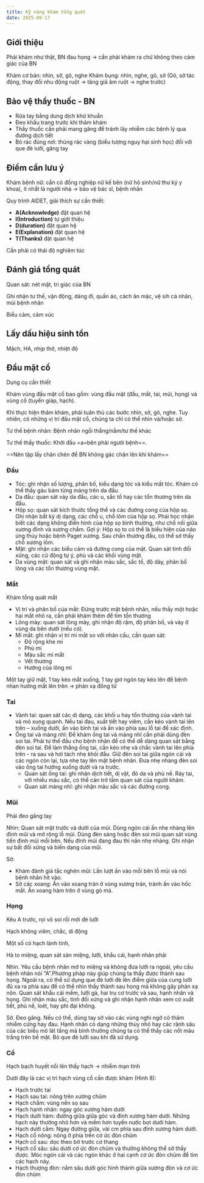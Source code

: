 ```yaml
---
title: Kỹ năng khám tổng quát
date: 2025-09-17
---
```

<!-- markdownlint-disable MD029 -->

## Giới thiệu

Phải khám như thật, BN đau họng -> cần phải khám ra chứ không theo cảm giác của BN

Khám cơ bản: nhìn, sờ, gõ, nghe
Khám bụng: nhìn, nghe, gõ, sờ (Gõ, sờ tác động, thay đổi nhu động ruột -> tăng giả âm ruột -> nghe trước)

## Bảo vệ thầy thuốc - BN

- Rửa tay bằng dung dịch khử khuẩn
- Đeo khẩu trang trước khi thăm khám
- Thầy thuốc cần phải mang găng để tránh lây nhiễm các bệnh lý qua đường dịch tiết
- Bỏ rác đúng nơi: thùng rác vàng (biểu tượng nguy hại sinh học) đối với que đè lưỡi, găng tay

## Điểm cần lưu ý

Khám bệnh nữ: cần có đồng nghiệp nữ kế bên (nữ hộ sinh/nữ thư ký y khoa), ít nhất là người nhà -> bảo vệ bác sĩ, bệnh nhân

Quy trình AIDET, giải thích sự cần thiết:

- **A(Acknowledge)** đặt quan hệ
- **I(Introduction)** tự giới thiệu
- **D(duration)** đặt quan hệ
- **E(Explanation)** đặt quan hệ
- **T(Thanks)** đặt quan hệ

Cần phải có thái độ nghiêm túc

## Đánh giá tổng quát

Quan sát: nét mặt, tri giác của BN

Ghi nhận tư thế, vận động, dáng đi, quần áo, cách ăn mặc, vệ sih cá nhân, mùi bệnh nhân

Biểu cảm, cảm xúc

## Lấy dấu hiệu sinh tồn

Mậch, HA, nhịp thở, nhiệt độ

## Đầu mặt cổ

Dụng cụ cần thiết

Khám vùng đầu mặt cổ bao gồm: vùng đầu mặt (đầu, mắt, tai, mũi, họng) và vùng cổ (tuyến giáp, hạch).

Khi thực hiện thăm khám, phải tuân thủ các bước
nhìn, sờ, gõ, nghe. Tuy nhiên, có những vị trí đầu mặt cổ, chúng ta chỉ có thể
nhìn và/hoặc sờ.

Tư thế bệnh nhân: Bệnh nhân ngồi thẳng/nằm/tư thế khác

Tư thế thầy thuốc: Khởi đầu =a=bên phải người bệnh==.

==Nên tập lấy chân chèn để BN không gác chân lên khi khám==

### Đầu

- Tóc: ghi nhận số lượng, phân bố, kiểu dạng tóc và kiểu mất tóc. Khám
có thể thấy gàu bám từng mảng trên da đầu.
- Da đầu: quan sát vảy da đầu, các u, sắc tố hay các tổn thương trên da
đầu.
- Hộp sọ: quan sát kích thước tổng thể và các đường cong của hộp sọ.
Ghi nhận bất kỳ dị dạng, các chỗ u, chỗ lõm của hộp sọ. Phải học nhận
biết các dạng không điển hình của hộp sọ bình thường, như chỗ nối
giữa xương đỉnh và xương chẩm. Gợi ý: Hộp sọ to có thể là biểu hiện của não úng thủy hoặc bệnh Paget xương. Sau chấn thương đầu, có thể sờ thấy chỗ xương lõm.
- Mặt: ghi nhận các biểu cảm và đường cong của mặt. Quan sát tính đối
xứng, các cử động tự ý, phù và các khối vùng mặt.
- Da vùng mặt: quan sát và ghi nhận màu sắc, sắc tố, độ dày, phân bố
lông và các tổn thương vùng mặt.

### Mắt

Khám tổng quát mắt

- Vị trí và phân bố của mắt: Đứng trước mặt bệnh nhân, nếu thấy một hoặc hai
mắt nhô ra, cần phải khám thêm để tìm tổn thương
- Lông mày: quan sát lông mày, ghi nhận độ rậm, độ phân bố, và vảy ở vùng da
bên dưới (nếu có).
- Mí mắt: ghi nhận vị trí mi mắt so với nhãn cầu, cần quan sát:
  - Độ rộng khe mi
  - Phù mi
  - Màu sắc mi mắt
  - Vết thương
  - Hướng của lông mi

Một tay giữ mặt, 1 tay kéo mắt xuống, 1 tay giơ ngón tay kéo lên để bệnh nhan hướng mắt lên trên -> phản xạ đồng tử

### Tai

- Vành tai: quan sát các dị dạng, các khối u hay tổn thương của vành tai và mô
xung quanh. Nếu tai đau, xuất tiết hay viêm, cần kéo vành tai lên trên – xuống
dưới, ấn vào bình tai và ấn vào phía sau lỗ tai để xác định.
- Ống tai và màng nhĩ: Để khám ống tai và màng nhĩ cần phải dùng đèn soi tai. Phải tư thế đầu cho bệnh nhân để có thể dễ dàng quan sát bằng đèn soi tai. Để làm thẳng ống tai, cần kéo nhẹ và chắc vành tai lên phía trên - ra sau và hơi tách nhẹ khỏi đầu. Giữ đèn soi tai giữa ngón cái và các ngón còn lại, tựa nhẹ tay lên mặt bệnh nhân. Đưa nhẹ nhàng đèn soi vào ống
tai hướng xuống dưới và ra trước.
  - Quan sát ống tai: ghi nhận dịch tiết, dị vật, đỏ da và phù nề. Ráy tai, với
nhiều màu sắc, có thể cản trở tầm quan sát của người khám.
  - Quan sát màng nhĩ: ghi nhận màu sắc và các đường cong.

### Mũi

Phải đeo găng tay

Nhìn:
Quan sát mặt trước và dưới của mũi. Dùng ngón cái ấn nhẹ nhàng lên đỉnh
mũi và mở rộng lỗ mũi. Dùng đèn sáng hoặc đèn soi mũi quan sát vùng tiền
đình mũi mỗi bên. Nếu đỉnh mũi đang đau thì nắn nhẹ nhàng. Ghi nhận sự bất
đối xứng và biến dạng của mũi.

Sờ:

- Khám đánh giá tắc nghẽn mũi: Lần lượt ấn vào mỗi bên lỗ mũi và nói bệnh nhân hít vào.
- Sờ các xoang: Ấn vào xoang trán ở vùng xương trán, tránh ấn vào hốc mắt. Ấn xoang hàm trên ở vùng gò má.

### Họng

Kêu A trước, rọi vô soi rồi mới đè lưỡi

Hạch không viêm, chắc, di động

Một số có hạch lành tinh,

Hả to miệng, quan sát sàn miệng, lưỡi, khẩu cái, hạnh nhân phải

Nhìn. Yêu cầu bệnh nhân mở to miệng và không đưa lưỡi ra ngoài, yêu cầu
bệnh nhân nói “A”.Phương pháp này giúp chúng ta thấy được thành sau họng.
Ngoài ra, có thể sử dụng que đè lưỡi đè lên điểm giữa của cung lưỡi đủ xa ra
phía sau để có thể nhìn thấy thành sau họng mà không gây phản xạ nôn. Quan
sát khẩu cái mềm, lưỡi gà, hai trụ cơ trước và sau, hạnh nhân và họng. Ghi
nhận màu sắc, tính đối xứng và ghi nhận hạnh nhân xem có xuất tiết, phù nề,
loét, hay phì đại không.

Sờ. Đeo găng. Nếu có thể, dùng tay sờ vào các vùng nghi ngờ có thâm nhiễm
cứng hay đau. Hạnh nhân có dạng những thùy nhỏ hay các rãnh sâu của các
biểu mô lát tầng mà bình thường chúng ta có thể thấy các nốt màu trắng trên
bề mặt. Bỏ que đè lưỡi sau khi đã sử dụng.

### Cổ

Hạch bạch huyết nổi lên thấy hạch -> nhiễm mạn tính

Dưới đây là các vị trí hạch vùng cổ cần được khám (Hình 8):

- Hạch trước tai
- Hạch sau tai: nông trên xương chũm
- Hạch chẩm: vùng nền sọ sau
- Hạch hạnh nhân: ngay góc xương hàm dưới
- Hạch dưới hàm: đường giữa giữa góc và đỉnh xương hàm dưới. Những hạch này thường nhỏ hơn và mềm hơn tuyến nước bọt dưới hàm.
- Hạch dưới cằm: Ngay đường giữa, vài cm phía sau đỉnh xương hàm dưới.
- Hạch cổ nông: nông ở phía trên cơ ức đòn chũm
- Hạch cổ sau: dọc theo bờ trước cơ thang
- Hạch cổ sâu: sâu dưới cơ ức đòn chũm và thường không thể sờ thấy được. Móc ngón cái và các ngón khác ở hai cạnh cơ ức đòn chũm để tìm các hạch này.
- Hạch thượng đòn: nằm sâu dưới góc hình thành giữa xương đòn và cơ ức đòn chũm
